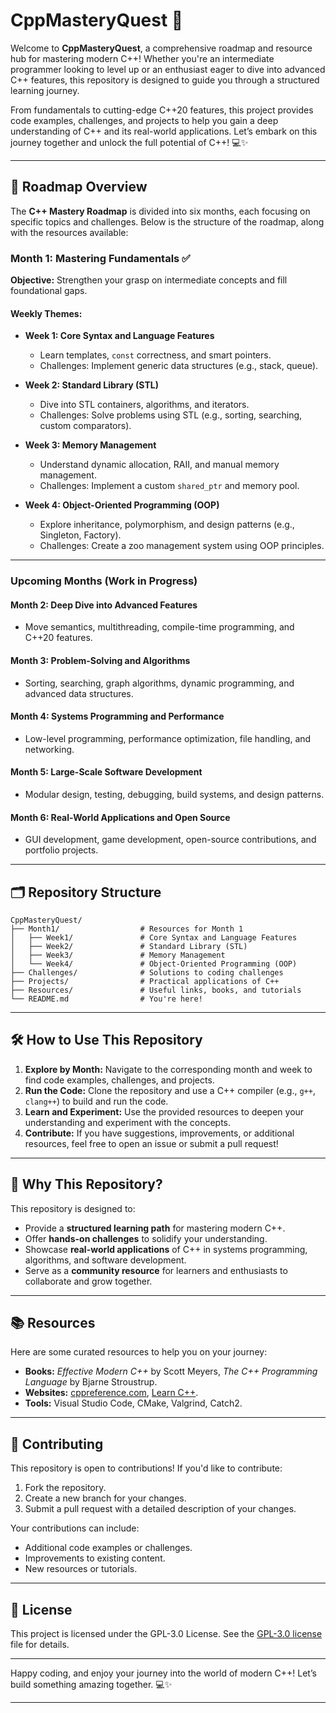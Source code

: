 # CppMasteryQuest 🚀

Welcome to **CppMasteryQuest**, a comprehensive roadmap and resource hub for mastering modern C++! Whether you're an intermediate programmer looking to level up or an enthusiast eager to dive into advanced C++ features, this repository is designed to guide you through a structured learning journey.  

From fundamentals to cutting-edge C++20 features, this project provides code examples, challenges, and projects to help you gain a deep understanding of C++ and its real-world applications. Let’s embark on this journey together and unlock the full potential of C++! 💻✨  

---

## 📌 **Roadmap Overview**

The **C++ Mastery Roadmap** is divided into six months, each focusing on specific topics and challenges. Below is the structure of the roadmap, along with the resources available:

### **Month 1: Mastering Fundamentals** ✅

**Objective:** Strengthen your grasp on intermediate concepts and fill foundational gaps.  

#### Weekly Themes:

- **Week 1: Core Syntax and Language Features**  
  - Learn templates, `const` correctness, and smart pointers.  
  - Challenges: Implement generic data structures (e.g., stack, queue).  

- **Week 2: Standard Library (STL)**  
  - Dive into STL containers, algorithms, and iterators.  
  - Challenges: Solve problems using STL (e.g., sorting, searching, custom comparators).  

- **Week 3: Memory Management**  
  - Understand dynamic allocation, RAII, and manual memory management.  
  - Challenges: Implement a custom `shared_ptr` and memory pool.  

- **Week 4: Object-Oriented Programming (OOP)**  
  - Explore inheritance, polymorphism, and design patterns (e.g., Singleton, Factory).  
  - Challenges: Create a zoo management system using OOP principles.  

---

### **Upcoming Months** (Work in Progress)  

#### **Month 2: Deep Dive into Advanced Features**

- Move semantics, multithreading, compile-time programming, and C++20 features.  

#### **Month 3: Problem-Solving and Algorithms**

- Sorting, searching, graph algorithms, dynamic programming, and advanced data structures.  

#### **Month 4: Systems Programming and Performance**

- Low-level programming, performance optimization, file handling, and networking.  

#### **Month 5: Large-Scale Software Development**

- Modular design, testing, debugging, build systems, and design patterns.  

#### **Month 6: Real-World Applications and Open Source**

- GUI development, game development, open-source contributions, and portfolio projects.  

---

## 🗂️ **Repository Structure**

```plaintext
CppMasteryQuest/
├── Month1/                  # Resources for Month 1
│   ├── Week1/               # Core Syntax and Language Features
│   ├── Week2/               # Standard Library (STL)
│   ├── Week3/               # Memory Management
│   └── Week4/               # Object-Oriented Programming (OOP)
├── Challenges/              # Solutions to coding challenges
├── Projects/                # Practical applications of C++
├── Resources/               # Useful links, books, and tutorials
└── README.md                # You're here!
```

---

## 🛠️ **How to Use This Repository**

1. **Explore by Month:** Navigate to the corresponding month and week to find code examples, challenges, and projects.  
2. **Run the Code:** Clone the repository and use a C++ compiler (e.g., `g++`, `clang++`) to build and run the code.  
3. **Learn and Experiment:** Use the provided resources to deepen your understanding and experiment with the concepts.  
4. **Contribute:** If you have suggestions, improvements, or additional resources, feel free to open an issue or submit a pull request!  

---

## 🚀 **Why This Repository?**

This repository is designed to:

- Provide a **structured learning path** for mastering modern C++.  
- Offer **hands-on challenges** to solidify your understanding.  
- Showcase **real-world applications** of C++ in systems programming, algorithms, and software development.  
- Serve as a **community resource** for learners and enthusiasts to collaborate and grow together.  

---

## 📚 **Resources**

Here are some curated resources to help you on your journey:

- **Books:** *Effective Modern C++* by Scott Meyers, *The C++ Programming Language* by Bjarne Stroustrup.  
- **Websites:** [cppreference.com](https://en.cppreference.com/), [Learn C++](https://www.learncpp.com/).  
- **Tools:** Visual Studio Code, CMake, Valgrind, Catch2.  

---

## 🤝 **Contributing**

This repository is open to contributions! If you'd like to contribute:

1. Fork the repository.  
2. Create a new branch for your changes.  
3. Submit a pull request with a detailed description of your changes.  

Your contributions can include:

- Additional code examples or challenges.  
- Improvements to existing content.  
- New resources or tutorials.  

---

## 📄 **License**

This project is licensed under the  GPL-3.0 License. See the [GPL-3.0 license](https://github.com/SourenaMOOSAVI/CppMasteryQuest?tab=GPL-3.0-1-ov-file) file for details.

---

Happy coding, and enjoy your journey into the world of modern C++! Let’s build something amazing together. 💻✨  

---
